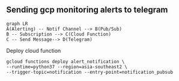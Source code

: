 ## Sending gcp monitoring alerts to telegram

```mermaid
graph LR
A(Alerting) -- Notif Channel --> B(Pub/Sub)
B -- Subscription --> C(Cloud Function)
C -- Send Message--> D(Telegram)
```

Deploy cloud function
```console
gcloud functions deploy alert_notification \
--runtime=python37 --region=asia-southeast2 \
--trigger-topic=notification --entry-point=notification_pubsub
```